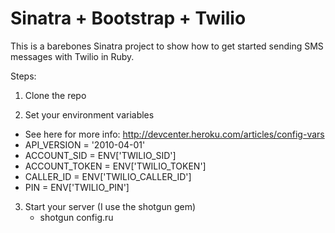 Sinatra + Bootstrap + Twilio
============================

This is a barebones Sinatra project to show how to get started sending SMS messages with Twilio in Ruby. 

Steps:

1) Clone the repo

2) Set your environment variables
+ See here for more info: http://devcenter.heroku.com/articles/config-vars
+ API_VERSION = '2010-04-01'
+ ACCOUNT_SID = ENV['TWILIO_SID']
+ ACCOUNT_TOKEN = ENV['TWILIO_TOKEN']
+ CALLER_ID = ENV['TWILIO_CALLER_ID']
+ PIN = ENV['TWILIO_PIN']
	
3) Start your server (I use the shotgun gem)
 	- shotgun config.ru